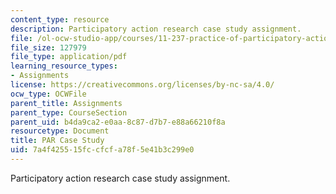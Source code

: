 ```yaml
---
content_type: resource
description: Participatory action research case study assignment.
file: /ol-ocw-studio-app/courses/11-237-practice-of-participatory-action-research-par-spring-2016/7a4f425515fccfcfa78f5e41b3c299e0_MIT11_237S16_PARAssignment.pdf
file_size: 127979
file_type: application/pdf
learning_resource_types:
- Assignments
license: https://creativecommons.org/licenses/by-nc-sa/4.0/
ocw_type: OCWFile
parent_title: Assignments
parent_type: CourseSection
parent_uid: b4da9ca2-e0aa-8c87-d7b7-e88a66210f8a
resourcetype: Document
title: PAR Case Study
uid: 7a4f4255-15fc-cfcf-a78f-5e41b3c299e0
---
```

Participatory action research case study assignment.